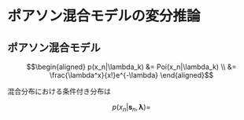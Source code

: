 # ポアソン混合モデルの変分推論

## ポアソン混合モデル
```math
\begin{aligned}
p(x_n|\lambda_k) &=  Poi(x_n|\lambda_k) \\
&= \frac{\lambda^x}{x!}e^{-\lambda}
\end{aligned}
```

混合分布における条件付き分布は
```math

p(x_n|\mathbf{s}_n, \mathbf{\lambda}) = 
```
